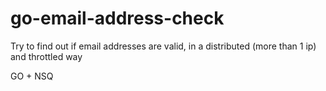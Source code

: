 # go-email-address-check

Try to find out if email addresses are valid, in a distributed (more than 1 ip) and throttled way

GO + NSQ
